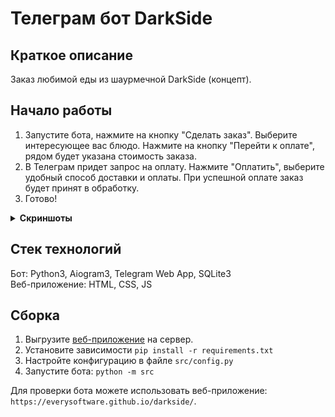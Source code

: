 # Телеграм бот DarkSide

## Краткое описание
Заказ любимой еды из шаурмечной DarkSide (концепт).

## Начало работы

1. Запустите бота, нажмите на кнопку "Сделать заказ". Выберите интересующее вас блюдо. Нажмите на кнопку "Перейти к оплате", рядом будет указана стоимость заказа.
2. В Телеграм придет запрос на оплату. Нажмите "Оплатить", выберите удобный способ доставки и оплаты. При успешной оплате заказ будет принят в обработку.
3. Готово!

<details>
  <summary><b>Скриншоты</b></summary>
  
  ![image](https://github.com/everysoftware/darkside-tg-bot/assets/22497421/16f9f9d8-716c-4ae6-bed5-0db7baccdc83)  
  ![image](https://github.com/everysoftware/darkside-tg-bot/assets/22497421/1736c1a6-397f-4571-b14a-a5a57d842661)
</details>

## Стек технологий

Бот: Python3, Aiogram3, Telegram Web App, SQLite3  
Веб-приложение: HTML, CSS, JS  

## Сборка

1. Выгрузите [веб-приложение]((https://github.com/everysoftware/everysoftware.github.io/tree/main/darkside)) на сервер. 
2. Установите зависимости ```pip install -r requirements.txt```
3. Настройте конфигурацию в файле ```src/config.py```
4. Запустите бота: ```python -m src```

Для проверки бота можете использовать веб-приложение: ```https://everysoftware.github.io/darkside/```.
   
